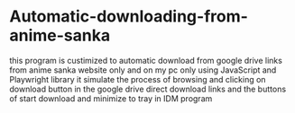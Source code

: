 # Automatic-downloading-from-anime-sanka
this program is custimized to automatic download from google drive links from anime sanka website only and on my pc only using JavaScript and Playwright library
it simulate the process of browsing and clicking on download button in the google drive direct download links and the buttons of start download and minimize to tray in IDM program